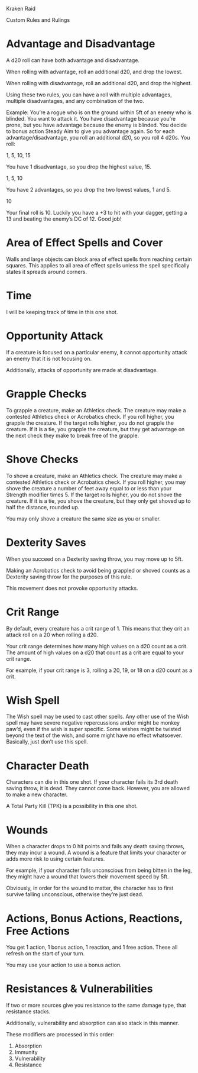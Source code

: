 Kraken Raid

Custom Rules and Rulings

# Advantage and Disadvantage

A d20 roll can have both advantage and disadvantage.

When rolling with advantage, roll an additional d20, and drop the lowest.

When rolling with disadvantage, roll an additional d20, and drop the highest.

Using these two rules, you can have a roll with multiple advantages, multiple disadvantages, and any combination of the two.

Example: You’re a rogue who is on the ground within 5ft of an enemy who is blinded. You want to attack it. You have disadvantage because you’re prone, but you have advantage because the enemy is blinded. You decide to bonus action Steady Aim to give you advantage again. So for each advantage/disadvantage, you roll an additional d20, so you roll 4 d20s. You roll:

1, 5, 10, 15

You have 1 disadvantage, so you drop the highest value, 15.

1, 5, 10

You have 2 advantages, so you drop the two lowest values, 1 and 5.

10

Your final roll is 10. Luckily you have a +3 to hit with your dagger, getting a 13 and beating the enemy’s DC of 12. Good job!

# Area of Effect Spells and Cover

Walls and large objects can block area of effect spells from reaching certain squares. This applies to all area of effect spells unless the spell specifically states it spreads around corners.

# Time

I will be keeping track of time in this one shot.

# Opportunity Attack

If a creature is focused on a particular enemy, it cannot opportunity attack an enemy that it is not focusing on.

Additionally, attacks of opportunity are made at disadvantage.

# Grapple Checks

To grapple a creature, make an Athletics check. The creature may make a contested Athletics check or Acrobatics check. If you roll higher, you grapple the creature. If the target rolls higher, you do not grapple the creature. If it is a tie, you grapple the creature, but they get advantage on the next check they make to break free of the grapple.

# Shove Checks

To shove a creature, make an Athletics check. The creature may make a contested Athletics check or Acrobatics check. If you roll higher, you may shove the creature a number of feet away equal to or less than your Strength modifier times 5. If the target rolls higher, you do not shove the creature. If it is a tie, you shove the creature, but they only get shoved up to half the distance, rounded up.

You may only shove a creature the same size as you or smaller.

# Dexterity Saves

When you succeed on a Dexterity saving throw, you may move up to 5ft.

Making an Acrobatics check to avoid being grappled or shoved counts as a Dexterity saving throw for the purposes of this rule.

This movement does not provoke opportunity attacks.

# Crit Range

By default, every creature has a crit range of 1. This means that they crit an attack roll on a 20 when rolling a d20.

Your crit range determines how many high values on a d20 count as a crit. The amount of high values on a d20 that count as a crit are equal to your crit range.

For example, if your crit range is 3, rolling a 20, 19, or 18 on a d20 count as a crit.

# Wish Spell

The Wish spell may be used to cast other spells. Any other use of the Wish spell may have severe negative repercussions and/or might be monkey paw’d, even if the wish is super specific. Some wishes might be twisted beyond the text of the wish, and some might have no effect whatsoever. Basically, just don’t use this spell.

# Character Death

Characters can die in this one shot. If your character fails its 3rd death saving throw, it is dead. They cannot come back. However, you are allowed to make a new character.

A Total Party Kill (TPK) is a possibility in this one shot.

# Wounds

When a character drops to 0 hit points and fails any death saving throws, they may incur a wound. A wound is a feature that limits your character or adds more risk to using certain features.

For example, if your character falls unconscious from being bitten in the leg, they might have a wound that lowers their movement speed by 5ft.

Obviously, in order for the wound to matter, the character has to first survive falling unconscious, otherwise they’re just dead.

# Actions, Bonus Actions, Reactions, Free Actions

You get 1 action, 1 bonus action, 1 reaction, and 1 free action. These all refresh on the start of your turn.

You may use your action to use a bonus action.

# Resistances & Vulnerabilities

If two or more sources give you resistance to the same damage type, that resistance stacks.

Additionally, vulnerability and absorption can also stack in this manner.

These modifiers are processed in this order:

1.  Absorption
2.  Immunity
3.  Vulnerability
4.  Resistance

